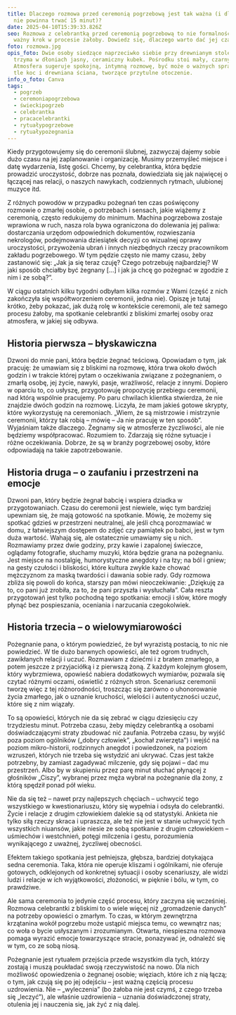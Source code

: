 ```yaml
---
title: Dlaczego rozmowa przed ceremonią pogrzebową jest tak ważna (i dlaczego
  nie powinna trwać 15 minut)?
date: 2025-04-10T15:39:33.826Z
seo: Rozmowa z celebrantką przed ceremonią pogrzebową to nie formalność, lecz
  ważny krok w procesie żałoby. Dowiedz się, dlaczego warto dać jej czas.
foto: rozmowa.jpg
opis_foto: Dwie osoby siedzące naprzeciwko siebie przy drewnianym stole, każda
  trzyma w dłoniach jasny, ceramiczny kubek. Pośrodku stoi mały, czarny dzbanek.
  Atmosfera sugeruje spokojną, intymną rozmowę, być może o ważnych sprawach. W
  tle koc i drewniana ściana, tworzące przytulne otoczenie.
info_o_foto: Canva
tags:
  - pogrzeb
  - ceremoniapogrzebowa
  - świeckipogrzeb
  - celebrantka
  - pracacelebrantki
  - rytuałypogrzebowe
  - rytuałypożegnania
---
```

Kiedy przygotowujemy się do ceremonii ślubnej, zazwyczaj dajemy sobie dużo czasu na jej zaplanowanie i organizację. Musimy przemyśleć miejsce i datę wydarzenia, listę gości. Chcemy, by celebrantka, która będzie prowadzić uroczystość, dobrze nas poznała, dowiedziała się jak najwięcej o łączącej nas relacji, o naszych nawykach, codziennych rytmach, ulubionej muzyce itd.

Z różnych powodów w przypadku pożegnań ten czas poświęcony rozmowie o zmarłej osobie, o potrzebach i sensach, jakie wiążemy z ceremonią, często redukujemy do minimum. Machina pogrzebowa zostaje wprawiona w ruch, nasza rola bywa ograniczona do dolewania jej paliwa: dostarczania urzędom odpowiednich dokumentów, rozwieszania nekrologów, podejmowania dziesiątek decyzji co wizualnej oprawy uroczystości, przywożenia ubrań i innych niezbędnych rzeczy pracownikom zakładu pogrzebowego. W tym pędzie często nie mamy czasu, żeby zastanowić się: „Jak ja się teraz czuję? Czego potrzebuję najbardziej? W jaki sposób chciałby być żegnany \[…] i jak ja chcę go pożegnać w zgodzie z nim i ze sobą?”.

W ciągu ostatnich kilku tygodni odbyłam kilka rozmów z Wami (część z nich zakończyła się współtworzeniem ceremonii, jedna nie). Opiszę je tutaj krótko, żeby pokazać, jak dużą rolę w kontekście ceremonii, ale też samego procesu żałoby, ma spotkanie celebrantki z bliskimi zmarłej osoby oraz atmosfera, w jakiej się odbywa. 

## Historia pierwsza – błyskawiczna

Dzwoni do mnie pani, która będzie żegnać teściową. Opowiadam o tym, jak pracuję: że umawiam się z bliskimi na rozmowę, która trwa około dwóch godzin i w trakcie której pytam o oczekiwania związane z pożegnaniem, o zmarłą osobę, jej życie, nawyki, pasje, wrażliwość, relacje z innymi. Dopiero w oparciu to, co usłyszę, przygotowuję propozycję przebiegu ceremonii, nad którą wspólnie pracujemy. Po paru chwilach klientka stwierdza, że nie znajdzie dwóch godzin na rozmowę. Liczyła, że mam jakieś gotowe skrypty, które wykorzystuję na ceremoniach.
„Wiem, że są mistrzowie i mistrzynie ceremonii, którzy tak robią – mówię – Ja nie pracuję w ten sposób”.  Wyjaśniam także dlaczego. Żegnamy się w atmosferze życzliwości, ale nie będziemy współpracować. Rozumiem to. Zdarzają się różne sytuacje i różne oczekiwania. Dobrze, że są w branży pogrzebowej osoby, które odpowiadają na takie zapotrzebowanie.

## Historia druga – o zaufaniu i przestrzeni na emocje

Dzwoni pan, który będzie żegnał babcię i wspiera dziadka w przygotowaniach. Czasu do ceremonii jest niewiele, więc tym bardziej upewniam się, że mają gotowość na spotkanie. Mówię, że możemy się spotkać gdzieś w przestrzeni neutralnej, ale jeśli chcą porozmawiać w domu, z łatwiejszym dostępem do zdjęć czy pamiątek po babci, jest w tym duża wartość. Wahają się, ale ostatecznie umawiamy się u nich. Rozmawiamy przez dwie godziny, przy kawie i zapalonej świeczce, oglądamy fotografie, słuchamy muzyki, która będzie grana na pożegnaniu. Jest miejsce na nostalgię, humorystyczne anegdoty i na łzy; na ból i gniew; na gesty czułości i bliskości, które kultura zwykle każe chować mężczyznom za maską twardości i dawania sobie rady. Gdy rozmowa zbliża się powoli do końca, starszy pan mówi nieoczekiwanie: „Dziękuję za to, co pani już zrobiła, za to, że pani przyszła i wysłuchała”. Cała reszta przygotowań jest tylko pochodną tego spotkania: emocji i słów, które mogły płynąć bez pospieszania, oceniania i narzucania czegokolwiek.

## Historia trzecia – o wielowymiarowości

Pożegnanie pana, o którym powiedzieć, że był wyrazistą postacią, to nic nie powiedzieć. W tle dużo barwnych opowieści, ale też ogrom trudnych, zawikłanych relacji i uczuć. Rozmawiam z dziećmi i z bratem zmarłego, a potem jeszcze z przyjaciółką i z pierwszą żoną. Z każdym kolejnym głosem, który wybrzmiewa, opowieść nabiera dodatkowych wymiarów, pozwala się czytać różnymi oczami, oświetlić z różnych stron. Scenariusz ceremonii tworzę więc z tej różnorodności, troszcząc się zarówno o uhonorowanie życia zmarłego, jak o uznanie kruchości, wielości i autentyczności uczuć, które się z nim wiązały.

To są opowieści, których nie da się zebrać w ciągu dziesięciu czy trzydziestu minut. Potrzeba czasu, żeby między celebrantką a osobami doświadczającymi straty zbudować nić zaufania. Potrzeba czasu, by wyjść poza poziom ogólników („dobry człowiek”, „kochał zwierzęta”) i wejść na poziom mikro-historii, rodzinnych anegdot i powiedzonek, na poziom wzruszeń, których nie trzeba się wstydzić ani ukrywać. Czas jest także potrzebny, by zamiast zagadywać milczenie, gdy się pojawi – dać mu przestrzeń. Albo by w skupieniu przez parę minut słuchać płynącej z głośników „Ciszy”, wybranej przez męża wybrał na pożegnanie dla żony, z którą spędził ponad pół wieku.

Nie da się też – nawet przy najlepszych chęciach – uchwycić tego wszystkiego w kwestionariuszu, który się wypełnia i odsyła do celebrantki. Życie i relacje z drugim człowiekiem dalekie są od statystyki. Ankieta nie tylko siłą rzeczy skraca i upraszcza, ale też nie jest w stanie uchwycić tych wszystkich niuansów, jakie niesie ze sobą spotkanie z drugim człowiekiem – uśmiechów i westchnień, potęgi milczenia i gestu, porozumienia wynikającego z uważnej, życzliwej obecności.

Efektem takiego spotkania jest pełniejsza, głębsza, bardziej dotykająca sedna ceremonia. Taka, która nie operuje kliszami i ogólnikami, nie oferuje gotowych, odklejonych od konkretnej sytuacji i osoby scenariuszy, ale widzi ludzi i relacje w ich wyjątkowości, złożoności, w pięknie i bólu, w tym, co prawdziwe.

Ale sama ceremonia to jedynie część procesu, który zaczyna się wcześniej. Rozmowa celebrantki z bliskimi to o wiele więcej niż „gromadzenie danych” na potrzeby opowieści o zmarłym. To czas, w którym zewnętrzna krzątanina wokół pogrzebu może ustąpić miejsca temu, co wewnątrz nas; co woła o bycie usłyszanym i zrozumianym. Otwarta, niespieszna rozmowa pomaga wyrazić emocje towarzyszące stracie, ponazywać je, odnaleźć się w tym, co ze sobą niosą.

Pożegnanie jest rytuałem przejścia przede wszystkim dla tych, którzy zostają i muszą poukładać swoją rzeczywistość na nowo. Dla nich możliwość opowiedzenia o żegnanej osobie; więziach, które ich z nią łączą; o tym, jak czują się po jej odejściu – jest ważną częścią procesu uzdrowienia. Nie – „wyleczenia” (bo żałoba nie jest czymś, z czego trzeba się „leczyć”), ale właśnie uzdrowienia – uznania doświadczonej straty, otulenia jej i nauczenia się, jak żyć z nią dalej.